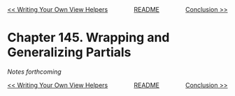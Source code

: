 <div>
<div style='float: left'><a href='ch144-writing-your-own-view-helpers.md'>&lt;&lt; Writing Your Own View Helpers</a></div>
<div style='float: right'><a href='ch146-conclusion.md'>Conclusion &gt;&gt;</a></div>
<div style='float: inline-auto;text-align:center'><a href='README.md'>README</a></div>
<div style="clear: both"></div>
</div>

# Chapter 145. Wrapping and Generalizing Partials

*Notes forthcoming*

<div>
<div style='float: left'><a href='ch144-writing-your-own-view-helpers.md'>&lt;&lt; Writing Your Own View Helpers</a></div>
<div style='float: right'><a href='ch146-conclusion.md'>Conclusion &gt;&gt;</a></div>
<div style='float: inline-auto;text-align:center'><a href='README.md'>README</a></div>
<div style="clear: both"></div>
</div>